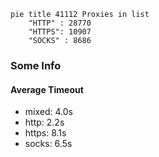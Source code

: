 
```mermaid
pie title 41112 Proxies in list
    "HTTP" : 28770
    "HTTPS": 10907
    "SOCKS" : 8686
```

### Some Info
#### Average Timeout

- mixed: 4.0s
- http: 2.2s
- https: 8.1s
- socks: 6.5s